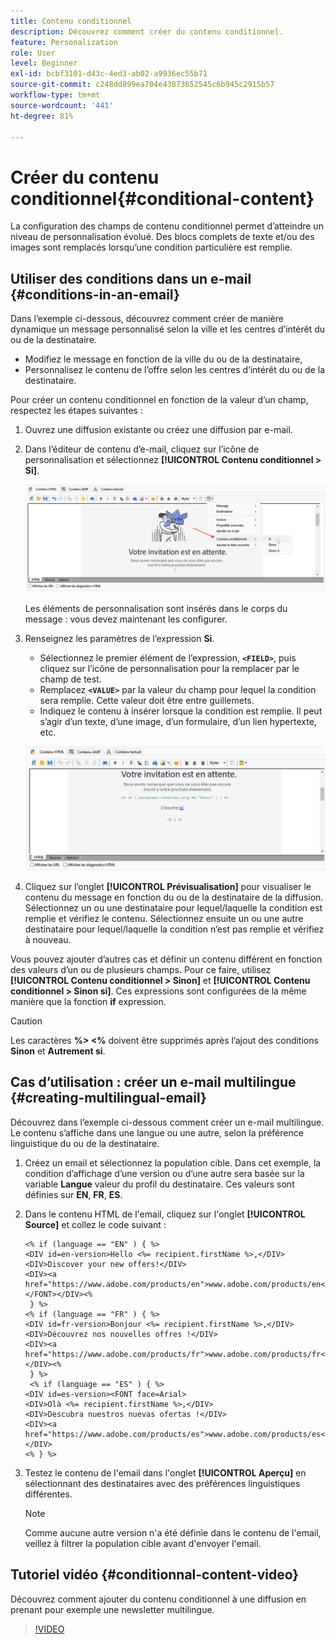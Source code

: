 ```yaml
---
title: Contenu conditionnel
description: Découvrez comment créer du contenu conditionnel.
feature: Personalization
role: User
level: Beginner
exl-id: bcbf3101-d43c-4ed3-ab02-a9936ec55b71
source-git-commit: c248dd899ea704e43873652545c6b945c2915b57
workflow-type: tm+mt
source-wordcount: '441'
ht-degree: 81%

---
```


# Créer du contenu conditionnel{#conditional-content}

La configuration des champs de contenu conditionnel permet d’atteindre un niveau de personnalisation évolué. Des blocs complets de texte et/ou des images sont remplacés lorsqu’une condition particulière est remplie.


## Utiliser des conditions dans un e-mail {#conditions-in-an-email}

Dans l’exemple ci-dessous, découvrez comment créer de manière dynamique un message personnalisé selon la ville et les centres d’intérêt du ou de la destinataire.

* Modifiez le message en fonction de la ville du ou de la destinataire,
* Personnalisez le contenu de l’offre selon les centres d’intérêt du ou de la destinataire.

Pour créer un contenu conditionnel en fonction de la valeur d’un champ, respectez les étapes suivantes :

1. Ouvrez une diffusion existante ou créez une diffusion par e-mail.
1. Dans l’éditeur de contenu d’e-mail, cliquez sur l’icône de personnalisation et sélectionnez **[!UICONTROL Contenu conditionnel > Si]**.

   ![Insérer une condition](assets/condition-insert.png)

   Les éléments de personnalisation sont insérés dans le corps du message : vous devez maintenant les configurer.

1. Renseignez les paramètres de l’expression **Si**.

   * Sélectionnez le premier élément de l’expression, **`<FIELD>`**, puis cliquez sur l’icône de personnalisation pour la remplacer par le champ de test.
   * Remplacez **`<VALUE>`** par la valeur du champ pour lequel la condition sera remplie. Cette valeur doit être entre guillemets.
   * Indiquez le contenu à insérer lorsque la condition est remplie. Il peut s’agir d’un texte, d’une image, d’un formulaire, d’un lien hypertexte, etc.

   ![Condition dans un e-mail](assets/condition-in-email.png)

1. Cliquez sur l’onglet **[!UICONTROL Prévisualisation]** pour visualiser le contenu du message en fonction du ou de la destinataire de la diffusion. Sélectionnez un ou une destinataire pour lequel/laquelle la condition est remplie et vérifiez le contenu. Sélectionnez ensuite un ou une autre destinataire pour lequel/laquelle la condition n’est pas remplie et vérifiez à nouveau.

Vous pouvez ajouter d’autres cas et définir un contenu différent en fonction des valeurs d’un ou de plusieurs champs. Pour ce faire, utilisez **[!UICONTROL Contenu conditionnel > Sinon]** et **[!UICONTROL Contenu conditionnel > Sinon si]**. Ces expressions sont configurées de la même manière que la fonction **if** expression.

>[!CAUTION]
>
>Les caractères **%> &lt;%** doivent être supprimés après l’ajout des conditions **Sinon** et **Autrement si**.


## Cas d’utilisation : créer un e-mail multilingue {#creating-multilingual-email}

Découvrez dans l’exemple ci-dessous comment créer un e-mail multilingue. Le contenu s’affiche dans une langue ou une autre, selon la préférence linguistique du ou de la destinataire.

1. Créez un email et sélectionnez la population cible. Dans cet exemple, la condition d’affichage d’une version ou d’une autre sera basée sur la variable **Langue** valeur du profil du destinataire. Ces valeurs sont définies sur **EN**, **FR**, **ES**.
1. Dans le contenu HTML de l&#39;email, cliquez sur l&#39;onglet **[!UICONTROL Source]** et collez le code suivant :

   ```
   <% if (language == "EN" ) { %>
   <DIV id=en-version>Hello <%= recipient.firstName %>,</DIV>
   <DIV>Discover your new offers!</DIV>
   <DIV><a href="https://www.adobe.com/products/en">www.adobe.com/products/en</A></FONT></DIV><%
    } %>
   <% if (language == "FR" ) { %>
   <DIV id=fr-version>Bonjour <%= recipient.firstName %>,</DIV>
   <DIV>Découvrez nos nouvelles offres !</DIV>
   <DIV><a href="https://www.adobe.com/products/fr">www.adobe.com/products/fr</A></DIV><%
    } %>
    <% if (language == "ES" ) { %>
   <DIV id=es-version><FONT face=Arial>
   <DIV>Olà <%= recipient.firstName %>,</DIV>
   <DIV>Descubra nuestros nuevas ofertas !</DIV>
   <DIV><a href="https://www.adobe.com/products/es">www.adobe.com/products/es</A></DIV>
   <% } %>
   ```

1. Testez le contenu de l&#39;email dans l&#39;onglet **[!UICONTROL Aperçu]** en sélectionnant des destinataires avec des préférences linguistiques différentes.

   >[!NOTE]
   >
   >Comme aucune autre version n&#39;a été définie dans le contenu de l&#39;email, veillez à filtrer la population cible avant d&#39;envoyer l&#39;email.

## Tutoriel vidéo {#conditionnal-content-video}

Découvrez comment ajouter du contenu conditionnel à une diffusion en prenant pour exemple une newsletter multilingue.

>[!VIDEO](https://video.tv.adobe.com/v/335682?quality=12)
